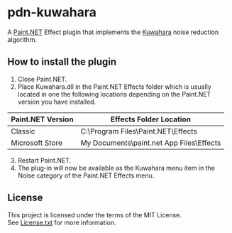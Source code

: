 ﻿# pdn-kuwahara

A [Paint.NET](http://www.getpaint.net) Effect plugin that implements the [Kuwahara](https://en.wikipedia.org/wiki/Kuwahara_filter) noise reduction algorithm.

## How to install the plugin

1. Close Paint.NET.
2. Place Kuwahara.dll in the Paint.NET Effects folder which is usually located in one the following locations depending on the Paint.NET version you have installed.

  Paint.NET Version |  Effects Folder Location
  --------|----------
  Classic | C:\Program Files\Paint.NET\Effects    
  Microsoft Store | My Documents\paint.net App Files\Effects

3. Restart Paint.NET.
4. The plug-in will now be available as the Kuwahara menu item in the Noise category of the Paint.NET Effects menu.

## License

This project is licensed under the terms of the MIT License.   
See [License.txt](License.txt) for more information.